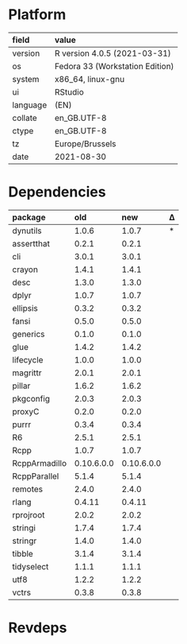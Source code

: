 # Platform

|field    |value                           |
|:--------|:-------------------------------|
|version  |R version 4.0.5 (2021-03-31)    |
|os       |Fedora 33 (Workstation Edition) |
|system   |x86_64, linux-gnu               |
|ui       |RStudio                         |
|language |(EN)                            |
|collate  |en_GB.UTF-8                     |
|ctype    |en_GB.UTF-8                     |
|tz       |Europe/Brussels                 |
|date     |2021-08-30                      |

# Dependencies

|package       |old        |new        |Δ  |
|:-------------|:----------|:----------|:--|
|dynutils      |1.0.6      |1.0.7      |*  |
|assertthat    |0.2.1      |0.2.1      |   |
|cli           |3.0.1      |3.0.1      |   |
|crayon        |1.4.1      |1.4.1      |   |
|desc          |1.3.0      |1.3.0      |   |
|dplyr         |1.0.7      |1.0.7      |   |
|ellipsis      |0.3.2      |0.3.2      |   |
|fansi         |0.5.0      |0.5.0      |   |
|generics      |0.1.0      |0.1.0      |   |
|glue          |1.4.2      |1.4.2      |   |
|lifecycle     |1.0.0      |1.0.0      |   |
|magrittr      |2.0.1      |2.0.1      |   |
|pillar        |1.6.2      |1.6.2      |   |
|pkgconfig     |2.0.3      |2.0.3      |   |
|proxyC        |0.2.0      |0.2.0      |   |
|purrr         |0.3.4      |0.3.4      |   |
|R6            |2.5.1      |2.5.1      |   |
|Rcpp          |1.0.7      |1.0.7      |   |
|RcppArmadillo |0.10.6.0.0 |0.10.6.0.0 |   |
|RcppParallel  |5.1.4      |5.1.4      |   |
|remotes       |2.4.0      |2.4.0      |   |
|rlang         |0.4.11     |0.4.11     |   |
|rprojroot     |2.0.2      |2.0.2      |   |
|stringi       |1.7.4      |1.7.4      |   |
|stringr       |1.4.0      |1.4.0      |   |
|tibble        |3.1.4      |3.1.4      |   |
|tidyselect    |1.1.1      |1.1.1      |   |
|utf8          |1.2.2      |1.2.2      |   |
|vctrs         |0.3.8      |0.3.8      |   |

# Revdeps

